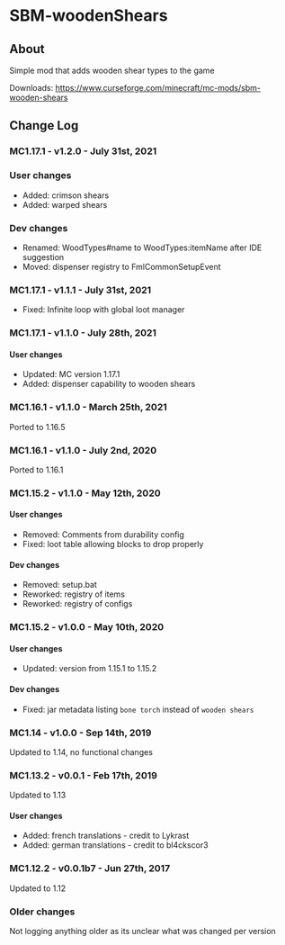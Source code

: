# SBM-woodenShears

## About

Simple mod that adds wooden shear types to the game

Downloads: https://www.curseforge.com/minecraft/mc-mods/sbm-wooden-shears

## Change Log

### MC1.17.1 - v1.2.0 - July 31st, 2021

### User changes

* Added: crimson shears
* Added: warped shears

### Dev changes

* Renamed: WoodTypes#name to WoodTypes:itemName after IDE suggestion
* Moved: dispenser registry to FmlCommonSetupEvent

### MC1.17.1 - v1.1.1 - July 31st, 2021

* Fixed: Infinite loop with global loot manager

### MC1.17.1 - v1.1.0 - July 28th, 2021

#### User changes

* Updated: MC version 1.17.1
* Added: dispenser capability to wooden shears

### MC1.16.1 - v1.1.0 - March 25th, 2021

Ported to 1.16.5

### MC1.16.1 - v1.1.0 - July 2nd, 2020

Ported to 1.16.1

### MC1.15.2 - v1.1.0 - May 12th, 2020

#### User changes

* Removed: Comments from durability config
* Fixed: loot table allowing blocks to drop properly

#### Dev changes

* Removed: setup.bat
* Reworked: registry of items
* Reworked: registry of configs

### MC1.15.2 - v1.0.0 - May 10th, 2020

#### User changes

* Updated: version from 1.15.1 to 1.15.2

#### Dev changes

* Fixed: jar metadata listing `bone torch` instead of `wooden shears`

### MC1.14 - v1.0.0 - Sep 14th, 2019

Updated to 1.14, no functional changes

### MC1.13.2 - v0.0.1 - Feb 17th, 2019

Updated to 1.13

#### User changes

* Added: french translations - credit to Lykrast
* Added: german translations - credit to bl4ckscor3

### MC1.12.2 - v0.0.1b7 - Jun 27th, 2017

Updated to 1.12

### Older changes

Not logging anything older as its unclear what was changed per version